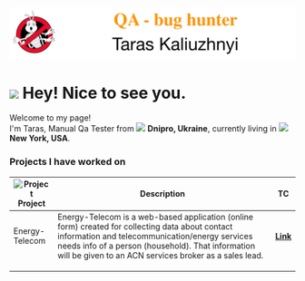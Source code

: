<!--
**drtapac/drtapac** is a ✨ _special_ ✨ repository because its `README.md` (this file) appears on your GitHub profile.

Here are some ideas to get you started:

- 🔭 I’m currently working on ...
- 🌱 I’m currently learning ...
- 👯 I’m looking to collaborate on ...
- 🤔 I’m looking for help with ...
- 💬 Ask me about ...
- 📫 How to reach me: ...
- 😄 Pronouns: ...
- ⚡ Fun fact: ...
-->

<a href="https://www.linkedin.com/in/drtapac/" target="_blank">
  <img src="https://github.com/drtapac/drtapac/blob/main/assets/qataras.jpg" alt="The QA Taras"/>
</a>

<h1><img src="https://emojis.slackmojis.com/emojis/images/1531849430/4246/blob-sunglasses.gif?1531849430" width="30"/> Hey! Nice to see you.</h1>


<p>Welcome to my page! </br> I'm Taras, Manual Qa Tester from <img src="https://cdn-icons-png.flaticon.com/512/330/330540.png" width="15"/> <b>Dnipro, Ukraine</b>, currently living in <img src="https://cdn-icons-png.flaticon.com/512/555/555526.png" width="15"/> <b>New York, USA</b>. </p>
<h3>Projects I have worked on</h3>

| <img alt="Project" src="https://cdn-icons-png.flaticon.com/512/2683/2683274.png"/> Project        | Description                                                                                                                                                                                                                                                       | TC   |
|----------------|-------------------------------------------------------------------------------------------------------------------------------------------------------------------------------------------------------------------------------------------------------------------|------|
| Energy-Telecom | Energy-Telecom is a web-based application (online form) created for collecting data about contact information and telecommunication/energy services needs info of a person (household). That information will be given to an ACN services broker as a sales lead. | <a href="https://docs.google.com/spreadsheets/d/1laRWqosQkIzlNu5tgNm0hgav2gv9-OXirOg2pw6AufQ/edit?usp=sharing"><b>Link</b></a> |
|                |                                                                                                                                                                                                                                                                   |      |
|                |                                                                                                                                                                                                                                                                   |      |
|                |                                                                                                                                                                                                                                                                   |      |
